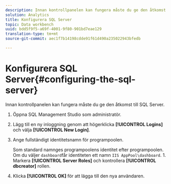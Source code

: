```yaml
---
description: Innan kontrollpanelen kan fungera måste du ge den åtkomst till SQL Server.
solution: Analytics
title: Konfigurera SQL Server
topic: Data workbench
uuid: bdd5f9f5-a69f-4001-9f80-901bd7eae129
translation-type: tm+mt
source-git-commit: aec1f7b14198cdde91f61d490a235022943bfedb

---
```



# Konfigurera SQL Server{#configuring-the-sql-server}

Innan kontrollpanelen kan fungera måste du ge den åtkomst till SQL Server.

1. Öppna SQL Management Studio som administratör.
1. Lägg till en ny inloggning genom att högerklicka **[!UICONTROL Logins]** och välja **[!UICONTROL New Login]**.
1. Ange fullständigt identitetsnamn för programpoolen.

   Som standard namnges programpoolens identitet efter programpoolen. Om du väljer `dashboard`får identiteten ett namn `IIS AppPool\dashboard`. 1. Markera **[!UICONTROL Server Roles]** och kontrollera **[!UICONTROL dbcreator]** rollen.
1. Klicka **[!UICONTROL OK]** för att lägga till den nya användaren.
